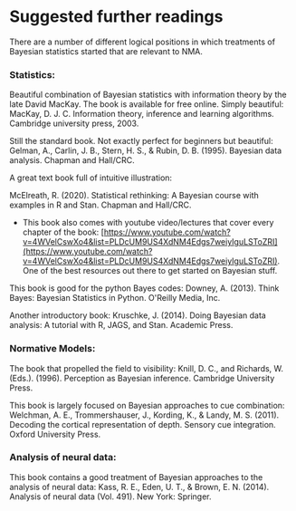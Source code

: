 # Suggested further readings

There are a number of different logical positions in which treatments of Bayesian statistics started that are relevant to NMA.

### Statistics:

Beautiful combination of Bayesian statistics with information theory by the late David MacKay. The book is available for free online. Simply beautiful: MacKay, D. J. C. Information theory, inference and learning algorithms. Cambridge university press, 2003.

Still the standard book. Not exactly perfect for beginners but beautiful: Gelman, A., Carlin, J. B., Stern, H. S., & Rubin, D. B. (1995). Bayesian data analysis. Chapman and Hall/CRC.


A great text book full of intuitive illustration:

McElreath, R. (2020). Statistical rethinking: A Bayesian course with examples in R and Stan. Chapman and Hall/CRC.
 - This book also comes with youtube video/lectures that cover every chapter of the book: [https://www.youtube.com/watch?v=4WVelCswXo4&list=PLDcUM9US4XdNM4Edgs7weiyIguLSToZRI](https://www.youtube.com/watch?v=4WVelCswXo4&list=PLDcUM9US4XdNM4Edgs7weiyIguLSToZRI). One of the best resources out there to get started on Bayesian stuff.

This book is good for the python Bayes codes:
Downey, A. (2013). Think Bayes: Bayesian Statistics in Python. O'Reilly Media, Inc. 

Another introductory book: Kruschke, J. (2014). Doing Bayesian data analysis: A tutorial with R, JAGS, and Stan. Academic Press.


### Normative Models:

The book that propelled the field to visibility: Knill, D. C., and Richards, W. (Eds.). (1996). Perception as Bayesian inference. Cambridge University Press.

This book is largely focused on Bayesian approaches to cue combination: Welchman, A. E., Trommershauser, J., Kording, K., & Landy, M. S. (2011). Decoding the cortical representation of depth. Sensory cue integration. Oxford University Press.

### Analysis of neural data:

This book contains a good treatment of Bayesian approaches to the analysis of neural data: Kass, R. E., Eden, U. T., & Brown, E. N. (2014). Analysis of neural data (Vol. 491). New York: Springer.
